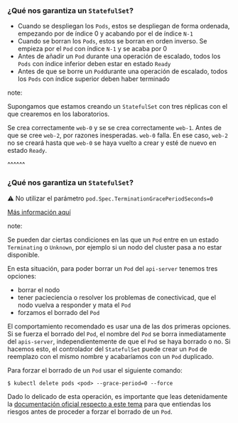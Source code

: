 ### ¿Qué nos garantiza un `StatefulSet`?

* Cuando se despliegan los `Pods`, estos se despliegan de forma ordenada, empezando
  por de índice 0 y acabando por el de índice `N-1`
* Cuando se borran los `Pods`, estos se borran en orden inverso. Se empieza por
  el `Pod` con índice `N-1` y se acaba por 0 
* Antes de añadir un `Pod` durante una operación de escalado, todos los `Pods`
  con índice inferior deben estar en estado `Ready`
* Antes de que se borre un `Pod`durante una operación de escalado, todos los `Pods`
  con índice superior deben haber terminado 

note:

Supongamos que estamos creando un `StatefulSet` con tres réplicas con el que crearemos 
en los laboratorios.

Se crea correctamente `web-0` y se se crea correctamente `web-1`. Antes de que se cree
`web-2`, por razones inesperadas. `web-0` falla. En ese caso, `web-2` no se creará hasta
que `web-0` se haya vuelto a crear y esté de nuevo en estado `Ready`.

^^^^^^

### ¿Qué nos garantiza un `StatefulSet`?

⚠️ No utilizar el parámetro `pod.Spec.TerminationGracePeriodSeconds=0`

[Más información aquí](https://kubernetes.io/docs/tasks/run-application/force-delete-stateful-set-pod/)

note:

Se pueden dar ciertas condiciones en las que un `Pod` entre en un estado
`Terminating` o `Unknown`, por ejemplo si un nodo del cluster pasa a no estar 
disponible.

En esta situación, para poder borrar un `Pod` del `api-server` tenemos tres opciones:
* borrar el nodo
* tener pacieciencia o resolver los problemas de conectivicad, que el nodo vuelva 
  a responder y mata el `Pod`
* forzamos el borrado del `Pod`

El comportamiento recomendado es usar una de las dos primeras opciones. Si se fuerza el borrado
del `Pod`, el nombre del `Pod` se borra inmediatamente del `apis-server`, independientemente
de que el `Pod` se haya borrado o no. Si hacemos esto, el controlador del `StatefulSet` puede 
crear un `Pod` de reemplazo con el mismo nombre y acabaríamos con un `Pod` duplicado.

Para forzar el borrado de un `Pod` usar el siguiente comando:

```shell
$ kubectl delete pods <pod> --grace-period=0 --force
```

Dado lo delicado de esta operación, es importante que leas detenidamente la
[documentación oficial respecto a este tema](https://kubernetes.io/docs/tasks/run-application/force-delete-stateful-set-pod/)
para que entiendas los riesgos antes de proceder a forzar el borrado de un `Pod`.
